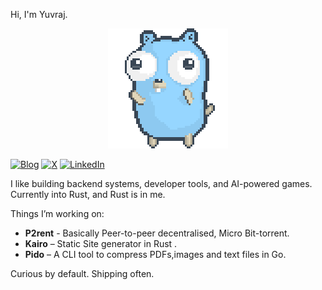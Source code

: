 Hi, I'm Yuvraj.

<div align="center">
  <img src="./golang.gif"/>
</div>

[![Blog](https://img.shields.io/badge/Blog-111827?logo=feather&logoColor=white)](https://yuvraj-dev.me/blog)
[![X](https://img.shields.io/badge/X-000?logo=x&logoColor=white)](https://x.com/yuvicodes)
[![LinkedIn](https://img.shields.io/badge/LinkedIn-0077B5?logo=linkedin&logoColor=white)](https://www.linkedin.com/in/yuvrajbiswal)

I like building backend systems, developer tools, and AI-powered games.  
Currently into Rust, and Rust is in me.

Things I’m working on:

- **P2rent** - Basically Peer-to-peer decentralised, Micro Bit-torrent.
- **Kairo** – Static Site generator in Rust .  
- **Pido** – A CLI tool to compress PDFs,images and text files in Go.

Curious by default. Shipping often.
